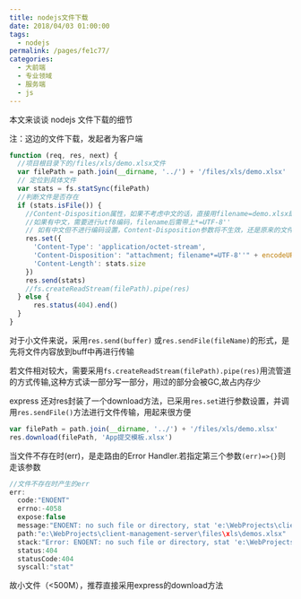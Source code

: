 ```yaml
---
title: nodejs文件下载
date: 2018/04/03 01:00:00
tags: 
  - nodejs
permalink: /pages/fe1c77/
categories: 
  - 大前端
  - 专业领域
  - 服务端
  - js
---
```


本文来谈谈 nodejs 文件下载的细节

注：这边的文件下载，发起者为客户端

<!--more-->

```js
function (req, res, next) {
  //项目根目录下的/files/xls/demo.xlsx文件
  var filePath = path.join(__dirname, '../') + '/files/xls/demo.xlsx'
  // 定位到具体文件
  var stats = fs.statSync(filePath)
  //判断文件是否存在
  if (stats.isFile()) {
    //Content-Disposition属性，如果不考虑中文的话，直接用filename=demo.xlsx即可
    //如果有中文，需要进行utf8编码，filename后需带上*=UTF-8''
    // 如有中文但不进行编码设置，Content-Disposition参数将不生效，还是原来的文件名
    res.set({
      'Content-Type': 'application/octet-stream',
      'Content-Disposition': "attachment; filename*=UTF-8''" + encodeURI('App提交模板.xlsx'),
      'Content-Length': stats.size
    })
    res.send(stats)
    //fs.createReadStream(filePath).pipe(res)
  } else {
      res.status(404).end()
  }
}
```

对于小文件来说，采用`res.send(buffer)` 或`res.sendFile(fileName)`的形式，是先将文件内容放到buff中再进行传输

若文件相对较大，需要采用`fs.createReadStream(filePath).pipe(res)`用流管道的方式传输,这种方式读一部分写一部分，用过的部分会被GC,故占内存少

express 还对res封装了一个download方法，已采用`res.set`进行参数设置，并调用`res.sendFile()`方法进行文件传输，用起来很方便

```js
var filePath = path.join(__dirname, '../') + '/files/xls/demo.xlsx'
res.download(filePath, 'App提交模板.xlsx')
```
当文件不存在时(err)，是走路由的Error Handler.若指定第三个参数`(err)=>{}`则走该参数

```js
//文件不存在时产生的err
err:
  code:"ENOENT"
  errno:-4058
  expose:false
  message:"ENOENT: no such file or directory, stat 'e:\WebProjects\client-management-server\files\xls\demos.xlsx'"
  path:"e:\WebProjects\client-management-server\files\xls\demos.xlsx"
  stack:"Error: ENOENT: no such file or directory, stat 'e:\WebProjects\client-management-server\files\xls\demos.xlsx'"
  status:404
  statusCode:404
  syscall:"stat"
```


故小文件（<500M），推荐直接采用express的download方法